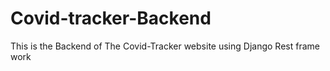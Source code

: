 # Covid-tracker-Backend
This is the Backend of The Covid-Tracker website using Django Rest frame work
